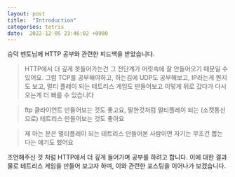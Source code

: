 ```yaml
---
layout: post
title:  "Introduction"
categories: tetris
date:  2022-12-05 23:46:02 +0900
---
```


승덕 멘토님께 HTTP 공부와 관련한 피드백을 받았습니다.

> HTTP에서 더 깊게 못들어가는건 그 전단계가 머릿속에 잘 안들어오기 때문일 수 있어요. 그럼 TCP를 공부해야하고, 하는김에 UDP도 공부해보고, IP라는게 뭔지도 보고, 멀티 플레이 되는 테트리스 게임도 만들어보고 이렇게 뒤로 갔다가 다시 오는게 더 빠를 수 있습니다

> ftp 클라이언트 만들어보는 것도 좋고요, 말한것처럼 멀티플레이 되는 (소켓통신으로) 테트리스 만들어보는 것도 좋아요

> 제 아는 분은 멀티플레이 되는 테트리스 만들어본 사람이면 자기는 무조건 뽑는다는 얘기도 했어요

조언해주신 것 처럼 HTTP에서 더 깊게 들어가며 공부를 하려고 합니다. 이에 대한 결과물로 테트리스 게임을 만들어 보고자 하며, 이와 관련한 포스팅을 이어나가 보겠습니다.